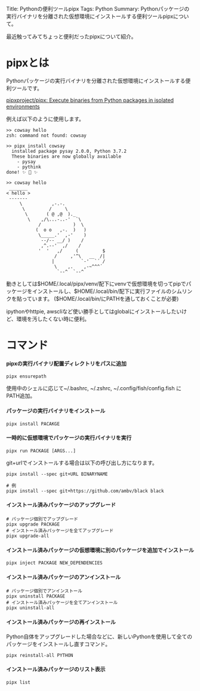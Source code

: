 Title: Pythonの便利ツールpipx
Tags: Python
Summary: Pythonパッケージの実行バイナリを分離された仮想環境にインストールする便利ツールpipxについて。 

最近触ってみてちょっと便利だったpipxについて紹介。

# pipxとは
Pythonパッケージの実行バイナリを分離された仮想環境にインストールする便利ツールです。

[pipxproject/pipx: Execute binaries from Python packages in isolated environments](https://github.com/pipxproject/pipx)

例えば以下のように使用します。
```
>> cowsay hello
zsh: command not found: cowsay

>> pipx install cowsay
  installed package pysay 2.0.0, Python 3.7.2
  These binaries are now globally available
    - pysay
    - pythink
done! ✨ 🌟 ✨

>> cowsay hello
 _______
< hello >
 -------
     \           ,-.-.
      \         /     \
       \       ( @ ,@  )._
        \    ,/\...-..-'  `\
            /            )  \
           (  o o   ,-.  )   )
            \_____.'  ,-'    )
             --/-- __/ )    /
             ,^.--'  ,/    /
            '  '   ,/     (         $
                  /     ,'^\   __  /|
                 |          `-'  `´ /
                  \    ,.    ,-~^^^´
                   `--^  `--^

```

動きとしては\$HOME/.local/pipx/venv/配下にvenvで仮想環境を切ってpipでパッケージをインストールし、\$HOME/.local/bin/配下に実行ファイルのシムリンクを貼っています。
(\$HOME/.local/bin/にPATHを通しておくことが必要)

ipythonやhttpie, awscliなど使い勝手としてはglobalにインストールしたいけど、環境を汚したくない時に便利。

# コマンド
#### pipxの実行バイナリ配置ディレクトリをパスに追加
```
pipx ensurepath
```
使用中のシェルに応じて~/.bashrc, ~/.zshrc, ~/.config/fish/config.fish にPATH追加。

#### パッケージの実行バイナリをインストール
```
pipx install PACAKGE
```

#### 一時的に仮想環境でパッケージの実行バイナリを実行
```
pipx run PACKAGE [ARGS...]
```
git+urlでインストールする場合は以下の呼び出し方になります。
```
pipx install --spec git+URL BINARYNAME

# 例
pipx install --spec git+https://github.com/ambv/black black
```

#### インストール済みパッケージのアップグレード
```
# パッケージ個別でアップグレード
pipx upgrade PACKAGE
# インストール済みパッケージを全てアップグレード
pipx upgrade-all
```

#### インストール済みパッケージの仮想環境に別のパッケージを追加でインストール
```
pipx inject PACKAGE NEW_DEPENDENCIES
```

#### インストール済みパッケージのアンインストール
```
# パッケージ個別でアンインストール
pipx uninstall PACKAGE
# インストール済みパッケージを全てアンインストール
pipx uninstall-all
```

#### インストール済みパッケージの再インストール
Python自体をアップグレードした場合などに、新しいPythonを使用して全てのパッケージをインストールし直すコマンド。
```
pipx reinstall-all PYTHON
```

#### インストール済みパッケージのリスト表示
```
pipx list
```

